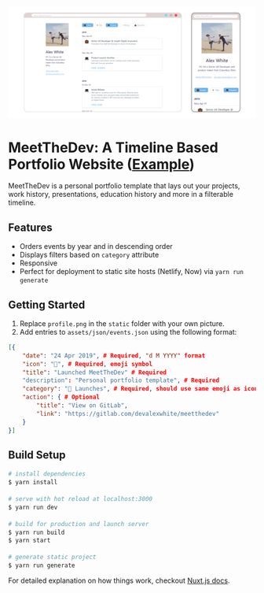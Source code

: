 ![Screenshot of project](screenshot.png)

# MeetTheDev: A Timeline Based Portfolio Website ([Example](https://meetthe.dev))

MeetTheDev is a personal portfolio template that lays out your projects, work history, presentations, education history and more in a filterable timeline.

## Features
*  Orders events by year and in descending order
*  Displays filters based on `category` attribute
*  Responsive
*  Perfect for deployment to static site hosts (Netlify, Now) via `yarn run generate`

## Getting Started

1.  Replace `profile.png` in the `static` folder with your own picture.
2.  Add entries to `assets/json/events.json` using the following format:
``` json
[{
    "date": "24 Apr 2019", # Required, "d M YYYY" format
    "icon": "🚀", # Required, emoji symbol
    "title": "Launched MeetTheDev" # Required
    "description": "Personal portfolio template", # Required
    "category": "🚀 Launches", # Required, should use same emoji as icon
    "action": { # Optional
        "title": "View on GitLab",
        "link": "https://gitlab.com/devalexwhite/meetthedev"
    }
}]
```

## Build Setup

``` bash
# install dependencies
$ yarn install

# serve with hot reload at localhost:3000
$ yarn run dev

# build for production and launch server
$ yarn run build
$ yarn start

# generate static project
$ yarn run generate
```

For detailed explanation on how things work, checkout [Nuxt.js docs](https://nuxtjs.org).
